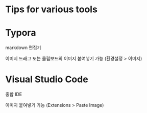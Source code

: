# Tips for various tools





# Typora

markdown 편집기

이미지 드래그 또는 클립보드의 이미지 붙여넣기 가능 (환경설정 > 이미지)



# Visual Studio Code

종합 IDE

이미지 붙여넣기 가능 (Extensions > Paste Image)
